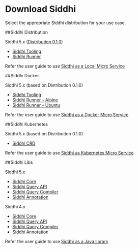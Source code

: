 # Download Siddhi

Select the appropriate Siddhi distribution for your use case. 

##Siddhi Distribution 

Siddhi 5.x ([Distribution 0.1.0](https://github.com/siddhi-io/distribution/releases/tag/v0.1.0))

* [Siddhi Tooling](https://github.com/siddhi-io/distribution/releases/download/v0.1.0/siddhi-tooling-0.1.0.zip)
* [Siddhi Runner](https://github.com/siddhi-io/distribution/releases/download/v0.1.0/siddhi-runner-0.1.0.zip) 

Refer the user guide to use [Siddhi as a Local Micro Service](https://siddhi-io.github.io/siddhi/documentation/siddhi-5.x/user-guide-5.x/#using-siddhi-as-local-micro-service)

##Siddhi Docker 

Siddhi 5.x (based on Distribution 0.1.0)

* [Siddhi Tooling](https://hub.docker.com/r/siddhiio/siddhi-tooling) 
* [Siddhi Runner - Alpine](https://hub.docker.com/r/siddhiio/siddhi-runner-alpine) 
* [Siddhi Runner - Ubuntu](https://hub.docker.com/r/siddhiio/siddhi-runner-ubuntu) 

Refer the user guide to use [Siddhi as a Docker Micro Service](https://siddhi-io.github.io/siddhi/documentation/siddhi-5.x/user-guide-5.x/#using-siddhi-as-docker-micro-service)

##Siddhi Kubernetes 

Siddhi 5.x (based on Distribution 0.1.0)

* [Siddhi CRD](https://github.com/siddhi-io/siddhi-operator.git)

Refer the user guide to use [Siddhi as Kubernetes Micro Service](https://siddhi-io.github.io/siddhi/documentation/siddhi-5.x/user-guide-5.x/#using-siddhi-as-kubernetes-micro-service)

##Siddhi Libs 

Siddhi 5.x 

* [Siddhi Core](https://mvnrepository.com/artifact/io.siddhi/siddhi-core?repo=wso2-public)
* [Siddhi Query API](https://mvnrepository.com/artifact/io.siddhi/siddhi-query-api?repo=wso2-public)
* [Siddhi Query Compiler](https://mvnrepository.com/artifact/io.siddhi/siddhi-annotations?repo=wso2-public)
* [Siddhi Annotation](https://mvnrepository.com/artifact/io.siddhi/siddhi-query-compiler?repo=wso2-public)

Siddhi 4.x 

* [Siddhi Core](https://mvnrepository.com/artifact/org.wso2.siddhi/siddhi-core?repo=wso2-public)
* [Siddhi Query API](https://mvnrepository.com/artifact/org.wso2.siddhi/siddhi-query-api?repo=wso2-public)
* [Siddhi Query Compiler](https://mvnrepository.com/artifact/org.wso2.siddhi/siddhi-annotations?repo=wso2-public)
* [Siddhi Annotation](https://mvnrepository.com/artifact/org.wso2.siddhi/siddhi-query-compiler?repo=wso2-public)

Refer the user guide to use [Siddhi as a Java library](https://siddhi-io.github.io/siddhi/documentation/siddhi-5.x/user-guide-5.x/#using-siddhi-as-a-java-library)


